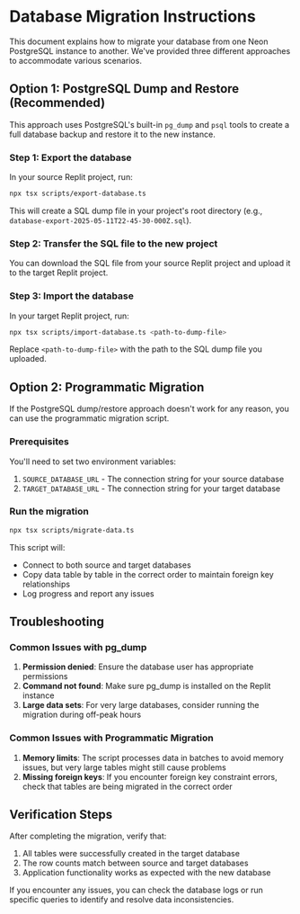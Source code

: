 # Database Migration Instructions

This document explains how to migrate your database from one Neon PostgreSQL instance to another. We've provided three different approaches to accommodate various scenarios.

## Option 1: PostgreSQL Dump and Restore (Recommended)

This approach uses PostgreSQL's built-in `pg_dump` and `psql` tools to create a full database backup and restore it to the new instance.

### Step 1: Export the database

In your source Replit project, run:

```bash
npx tsx scripts/export-database.ts
```

This will create a SQL dump file in your project's root directory (e.g., `database-export-2025-05-11T22-45-30-000Z.sql`).

### Step 2: Transfer the SQL file to the new project

You can download the SQL file from your source Replit project and upload it to the target Replit project.

### Step 3: Import the database

In your target Replit project, run:

```bash
npx tsx scripts/import-database.ts <path-to-dump-file>
```

Replace `<path-to-dump-file>` with the path to the SQL dump file you uploaded.

## Option 2: Programmatic Migration

If the PostgreSQL dump/restore approach doesn't work for any reason, you can use the programmatic migration script.

### Prerequisites

You'll need to set two environment variables:

1. `SOURCE_DATABASE_URL` - The connection string for your source database
2. `TARGET_DATABASE_URL` - The connection string for your target database

### Run the migration

```bash
npx tsx scripts/migrate-data.ts
```

This script will:
- Connect to both source and target databases
- Copy data table by table in the correct order to maintain foreign key relationships
- Log progress and report any issues

## Troubleshooting

### Common Issues with pg_dump

1. **Permission denied**: Ensure the database user has appropriate permissions
2. **Command not found**: Make sure pg_dump is installed on the Replit instance
3. **Large data sets**: For very large databases, consider running the migration during off-peak hours

### Common Issues with Programmatic Migration

1. **Memory limits**: The script processes data in batches to avoid memory issues, but very large tables might still cause problems
2. **Missing foreign keys**: If you encounter foreign key constraint errors, check that tables are being migrated in the correct order

## Verification Steps

After completing the migration, verify that:

1. All tables were successfully created in the target database
2. The row counts match between source and target databases
3. Application functionality works as expected with the new database

If you encounter any issues, you can check the database logs or run specific queries to identify and resolve data inconsistencies.